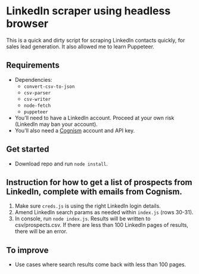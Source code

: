 # LinkedIn scraper using headless browser

This is a quick and dirty script for scraping LinkedIn contacts quickly, for sales lead generation. It also allowed me to learn Puppeteer.

## Requirements
- Dependencies:
  - `convert-csv-to-json`
  - `csv-parser`
  - `csv-writer`
  - `node-fetch`
  - `puppeteer`
- You'll need to have a LinkedIn account. Proceed at your own risk (LinkedIn may ban your account).
- You'll also need a [Cognism](https://cognism.com) account and API key.

## Get started
- Download repo and run `node install`.

## Instruction for how to get a list of prospects from LinkedIn, complete with emails from Cognism.

1. Make sure ```creds.js``` is using the right LinkedIn login details.
2. Amend LinkedIn search params as needed within ```index.js``` (rows 30-31).
3. In console, run ```node index.js```. Results will be written to csv/prospects.csv. If there are less than 100 LinkedIn pages of results, there will be an error.

## To improve

- Use cases where search results come back with less than 100 pages.